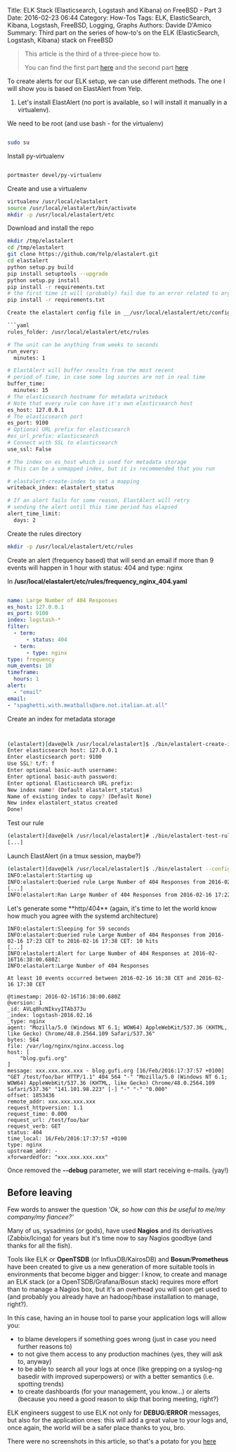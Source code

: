 Title: ELK Stack (Elasticsearch, Logstash and Kibana) on FreeBSD - Part 3
Date: 2016-02-23 06:44
Category: How-Tos
Tags: ELK, ElasticSearch, Kibana, Logstash, FreeBSD, Logging, Graphs
Authors: Davide D'Amico
Summary: Third part on the series of how-to's on the ELK (ElasticSearch, Logstash, Kibana) stack on FreeBSD


> This article is the third of a three-piece how to.
>
> You can find the first part [here]({filename}/elk-1.md)
> and the second part [here]({filename}/elk-2.md)
>

To create alerts for our ELK setup, we can use different methods.
The one I will show you is based on ElastAlert from Yelp.


1. Let's install ElastAlert (no port is available, so I will install it manually in a virtualenv).


We need to be root (and use bash - for the virtualenv)

```bash

sudo su

```


Install py-virtualenv

```bash

portmaster devel/py-virtualenv

```

Create and use a virtualenv

```bash
virtualenv /usr/local/elastalert
source /usr/local/elastalert/bin/activate
mkdir -p /usr/local/elastalert/etc
```

Download and install the repo


```bash
mkdir /tmp/elastalert
cd /tmp/elastalert
git clone https://github.com/Yelp/elastalert.git
cd elastalert
python setup.py build
pip install setuptools --upgrade
python setup.py install
pip install -r requirements.txt
# the first time it will (probably) fail due to an error related to argparse
pip install -r requirements.txt

Create the elastalert config file in __/usr/local/elastalert/etc/config.yml__

```yaml
rules_folder: /usr/local/elastalert/etc/rules

# The unit can be anything from weeks to seconds
run_every:
  minutes: 1

# ElastAlert will buffer results from the most recent
# period of time, in case some log sources are not in real time
buffer_time:
  minutes: 15
# The elasticsearch hostname for metadata writeback
# Note that every rule can have it's own elasticsearch host
es_host: 127.0.0.1
# The elasticsearch port
es_port: 9100
# Optional URL prefix for elasticsearch
#es_url_prefix: elasticsearch
# Connect with SSL to elasticsearch
use_ssl: False

# The index on es_host which is used for metadata storage
# This can be a unmapped index, but it is recommended that you run

# elastalert-create-index to set a mapping
writeback_index: elastalert_status

# If an alert fails for some reason, ElastAlert will retry
# sending the alert until this time period has elapsed
alert_time_limit:
  days: 2
```

Create the rules directory

```bash
mkdir -p /usr/local/elastalert/etc/rules
```

Create an alert (frequency based) that will send an email if more than 9 events will happen in 1 hour with status: 404 and type: nginx

In __/usr/local/elastalert/etc/rules/frequency_nginx_404.yaml__

```yaml

name: Large Number of 404 Responses
es_host: 127.0.0.1
es_port: 9100
index: logstash-*
filter:
  - term:
      - status: 404
  - term:
      - type: nginx
type: frequency
num_events: 10
timeframe:
  hours: 1
alert:
  - "email"
email:
- "spaghetti.with.meatballs@are.not.italian.at.all"

```

Create an index for metadata storage

```bash


(elastalert)[dave@elk /usr/local/elastalert]$ ./bin/elastalert-create-index
Enter elasticsearch host: 127.0.0.1
Enter elasticsearch port: 9100
Use SSL? t/f: f
Enter optional basic-auth username:
Enter optional basic-auth password:
Enter optional Elasticsearch URL prefix:
New index name? (Default elastalert_status)
Name of existing index to copy? (Default None)
New index elastalert_status created
Done!

```

Test our rule

```bash
(elastalert)[dave@elk /usr/local/elastalert]# ./bin/elastalert-test-rule etc/rules/frequency_nginx_404.yaml
[...]
```

Launch ElastAlert (in a tmux session, maybe?)

```bash
(elastalert)[dave@elk /usr/local/elastalert]$ ./bin/elastalert --config etc/config.yml --debug
INFO:elastalert:Starting up
INFO:elastalert:Queried rule Large Number of 404 Responses from 2016-02-16 17:22 CET to 2016-02-16 17:37 CET: 9 hits
[...]
INFO:elastalert:Ran Large Number of 404 Responses from 2016-02-16 17:22 CET to 2016-02-16 17:37 CET: 9 query hits, 0 matches, 0 alerts sent
```

<evil>
Let's generate some **http/404** (again, it's time to let the world know how much you agree with the systemd architecture)
</evil>

```
INFO:elastalert:Sleeping for 59 seconds
INFO:elastalert:Queried rule Large Number of 404 Responses from 2016-02-16 17:23 CET to 2016-02-16 17:38 CET: 10 hits
[...]
INFO:elastalert:Alert for Large Number of 404 Responses at 2016-02-16T16:38:00.680Z:
INFO:elastalert:Large Number of 404 Responses

At least 10 events occurred between 2016-02-16 16:38 CET and 2016-02-16 17:38 CET

@timestamp: 2016-02-16T16:38:00.680Z
@version: 1
_id: AVLq8hzNIkvyITAb373u
_index: logstash-2016.02.16
_type: nginx
agent: "Mozilla/5.0 (Windows NT 6.1; WOW64) AppleWebKit/537.36 (KHTML, like Gecko) Chrome/48.0.2564.109 Safari/537.36"
bytes: 564
file: /var/log/nginx/nginx.access.log
host: [
    "blog.gufi.org"
]
message: xxx.xxx.xxx.xxx - blog.gufi.org [16/Feb/2016:17:37:57 +0100] "GET /test/foo/bar HTTP/1.1" 404 564 "-" "Mozilla/5.0 (Windows NT 6.1; WOW64) AppleWebKit/537.36 (KHTML, like Gecko) Chrome/48.0.2564.109 Safari/537.36" "141.101.98.223" [-] "-" "-" "0.000"
offset: 1853436
remote_addr: xxx.xxx.xxx.xxx
request_httpversion: 1.1
request_time: 0.000
request_url: /test/foo/bar
request_verb: GET
status: 404
time_local: 16/Feb/2016:17:37:57 +0100
type: nginx
upstream_addr: -
xforwardedfor: "xxx.xxx.xxx.xxx"
```

Once removed the **--debug** parameter, we will start receiving e-mails. (yay!)


Before leaving
--------------

Few words to answer the question *'Ok, so how can this be useful to me/my company/my fiancee?'*

Many of us, sysadmins (or gods), have used **Nagios** and its derivatives (Zabbix/Icinga) for years but it's time now to say Nagios goodbye (and thanks for all the fish).


Tools like ELK or **OpenTSDB** (or InfluxDB/KairosDB) and **Bosun**/**Prometheus** have been created to give us a new generation of more suitable tools in environments that become bigger and bigger: I know, to create and manage an ELK stack (or a OpenTSDB/Grafana/Bosun stack) requires more effort than to manage a Nagios box, but it's an overhead you will soon get used to (and probably you already have an hadoop/hbase installation to manage, right?).

In this case, having an in house tool to parse your application logs will allow you:

* to blame developers if something goes wrong (just in case you need further reasons to)
* to not give them access to any production machines (yes, they will ask to, anyway)
* to be able to search all your logs at once (like grepping on a syslog-ng basedir with improved superpowers) or with a better semantics (i.e. spotting trends)
* to create dashboards (for your management, you know...) or alerts (because you need a good reason to skip that boring meeting, right?)

ELK engineers suggest to use ELK not only for **DEBUG**/**ERROR** messages, but also for the application ones: this will add a great value to your logs and, once again, the world will be a safer place thanks to you, bro.

There were no screenshots in this article, so that's a potato for you [here](http://saibateku.net/potato/potato.jpg)
